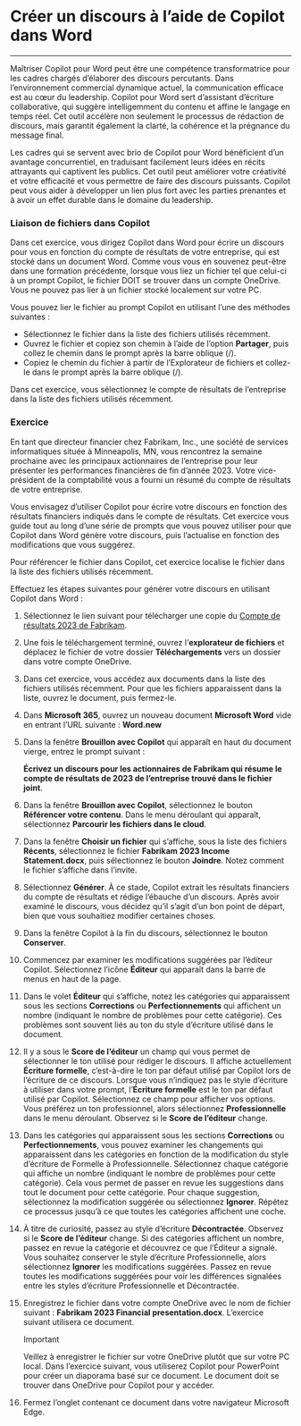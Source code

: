 
# Créer un discours à l’aide de Copilot dans Word
---
Maîtriser Copilot pour Word peut être une compétence transformatrice pour les cadres chargés d’élaborer des discours percutants. Dans l’environnement commercial dynamique actuel, la communication efficace est au cœur du leadership. Copilot pour Word sert d’assistant d’écriture collaborative, qui suggère intelligemment du contenu et affine le langage en temps réel. Cet outil accélère non seulement le processus de rédaction de discours, mais garantit également la clarté, la cohérence et la prégnance du message final.

Les cadres qui se servent avec brio de Copilot pour Word bénéficient d’un avantage concurrentiel, en traduisant facilement leurs idées en récits attrayants qui captivent les publics. Cet outil peut améliorer votre créativité et votre efficacité et vous permettre de faire des discours puissants. Copilot peut vous aider à développer un lien plus fort avec les parties prenantes et à avoir un effet durable dans le domaine du leadership.

### Liaison de fichiers dans Copilot

Dans cet exercice, vous dirigez Copilot dans Word pour écrire un discours pour vous en fonction du compte de résultats de votre entreprise, qui est stocké dans un document Word. Comme vous vous en souvenez peut-être dans une formation précédente, lorsque vous liez un fichier tel que celui-ci à un prompt Copilot, le fichier DOIT se trouver dans un compte OneDrive. Vous ne pouvez pas lier à un fichier stocké localement sur votre PC.

Vous pouvez lier le fichier au prompt Copilot en utilisant l’une des méthodes suivantes :

 -  Sélectionnez le fichier dans la liste des fichiers utilisés récemment.
 -  Ouvrez le fichier et copiez son chemin à l’aide de l’option **Partager**, puis collez le chemin dans le prompt après la barre oblique (/).
 -  Copiez le chemin du fichier à partir de l’Explorateur de fichiers et collez-le dans le prompt après la barre oblique (/).

Dans cet exercice, vous sélectionnez le compte de résultats de l’entreprise dans la liste des fichiers utilisés récemment.

### Exercice

En tant que directeur financier chez Fabrikam, Inc., une société de services informatiques située à Minneapolis, MN, vous rencontrez la semaine prochaine avec les principaux actionnaires de l’entreprise pour leur présenter les performances financières de fin d’année 2023. Votre vice-président de la comptabilité vous a fourni un résumé du compte de résultats de votre entreprise.

Vous envisagez d’utiliser Copilot pour écrire votre discours en fonction des résultats financiers indiqués dans le compte de résultats. Cet exercice vous guide tout au long d’une série de prompts que vous pouvez utiliser pour que Copilot dans Word génère votre discours, puis l’actualise en fonction des modifications que vous suggérez.

Pour référencer le fichier dans Copilot, cet exercice localise le fichier dans la liste des fichiers utilisés récemment.

Effectuez les étapes suivantes pour générer votre discours en utilisant Copilot dans Word :

1.  Sélectionnez le lien suivant pour télécharger une copie du [Compte de résultats 2023 de Fabrikam](https://edxinteractivepage.blob.core.windows.net/ms-4004/Fabrikam%202023%20Income%20Statement.docx).
2.  Une fois le téléchargement terminé, ouvrez l’**explorateur de fichiers** et déplacez le fichier de votre dossier **Téléchargements** vers un dossier dans votre compte OneDrive.
3.  Dans cet exercice, vous accédez aux documents dans la liste des fichiers utilisés récemment. Pour que les fichiers apparaissent dans la liste, ouvrez le document, puis fermez-le.
4.  Dans **Microsoft 365**, ouvrez un nouveau document **Microsoft Word** vide en entrant l’URL suivante : **Word.new** 
5.  Dans la fenêtre **Brouillon avec Copilot** qui apparaît en haut du document vierge, entrez le prompt suivant :
    
    **Écrivez un discours pour les actionnaires de Fabrikam qui résume le compte de résultats de 2023 de l’entreprise trouvé dans le fichier joint**.
6.  Dans la fenêtre **Brouillon avec Copilot**, sélectionnez le bouton **Référencer votre contenu**. Dans le menu déroulant qui apparaît, sélectionnez **Parcourir les fichiers dans le cloud**.
7.  Dans la fenêtre **Choisir un fichier** qui s’affiche, sous la liste des fichiers **Récents**, sélectionnez le fichier **Fabrikam 2023 Income Statement.docx**, puis sélectionnez le bouton **Joindre**. Notez comment le fichier s’affiche dans l’invite.
8.  Sélectionnez **Générer**. À ce stade, Copilot extrait les résultats financiers du compte de résultats et rédige l’ébauche d’un discours. Après avoir examiné le discours, vous décidez qu’il s’agit d’un bon point de départ, bien que vous souhaitiez modifier certaines choses.
9.  Dans la fenêtre Copilot à la fin du discours, sélectionnez le bouton **Conserver**.
10. Commencez par examiner les modifications suggérées par l’éditeur Copilot. Sélectionnez l’icône **Éditeur** qui apparaît dans la barre de menus en haut de la page.
11. Dans le volet **Éditeur** qui s’affiche, notez les catégories qui apparaissent sous les sections **Corrections** ou **Perfectionnements** qui affichent un nombre (indiquant le nombre de problèmes pour cette catégorie). Ces problèmes sont souvent liés au ton du style d’écriture utilisé dans le document.
12. Il y a sous le **Score de l’éditeur** un champ qui vous permet de sélectionner le ton utilisé pour rédiger le discours. Il affiche actuellement **Écriture formelle**, c’est-à-dire le ton par défaut utilisé par Copilot lors de l’écriture de ce discours. Lorsque vous n’indiquez pas le style d’écriture à utiliser dans votre prompt, l’**Écriture formelle** est le ton par défaut utilisé par Copilot. Sélectionnez ce champ pour afficher vos options. Vous préférez un ton professionnel, alors sélectionnez **Professionnelle** dans le menu déroulant. Observez si le **Score de l’éditeur** change.
13. Dans les catégories qui apparaissent sous les sections **Corrections** ou **Perfectionnements**, vous pouvez examiner les changements qui apparaissent dans les catégories en fonction de la modification du style d’écriture de Formelle à Professionnelle. Sélectionnez chaque catégorie qui affiche un nombre (indiquant le nombre de problèmes pour cette catégorie). Cela vous permet de passer en revue les suggestions dans tout le document pour cette catégorie. Pour chaque suggestion, sélectionnez la modification suggérée ou sélectionnez **Ignorer**. Répétez ce processus jusqu’à ce que toutes les catégories affichent une coche.
14. À titre de curiosité, passez au style d’écriture **Décontractée**. Observez si le **Score de l’éditeur** change. Si des catégories affichent un nombre, passez en revue la catégorie et découvrez ce que l’Éditeur a signalé. Vous souhaitez conserver le style d’écriture Professionnelle, alors sélectionnez **Ignorer** les modifications suggérées. Passez en revue toutes les modifications suggérées pour voir les différences signalées entre les styles d’écriture Professionnelle et Décontractée.
15. Enregistrez le fichier dans votre compte OneDrive avec le nom de fichier suivant : **Fabrikam 2023 Financial presentation.docx**. L’exercice suivant utilisera ce document.
    
    > [!IMPORTANT]
    > Veillez à enregistrer le fichier sur votre OneDrive plutôt que sur votre PC local. Dans l’exercice suivant, vous utiliserez Copilot pour PowerPoint pour créer un diaporama basé sur ce document. Le document doit se trouver dans OneDrive pour Copilot pour y accéder.
16. Fermez l’onglet contenant ce document dans votre navigateur Microsoft Edge.
